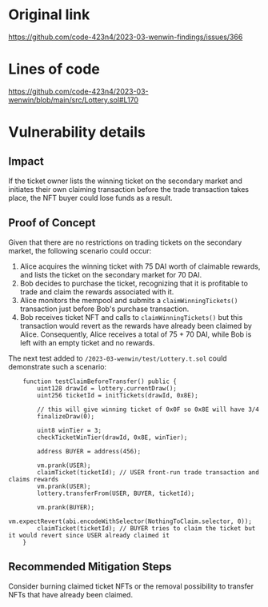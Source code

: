 # Original link
https://github.com/code-423n4/2023-03-wenwin-findings/issues/366
# Lines of code

https://github.com/code-423n4/2023-03-wenwin/blob/main/src/Lottery.sol#L170


# Vulnerability details

## Impact
If the ticket owner lists the winning ticket on the secondary market and initiates their own claiming transaction before the trade transaction takes place, the NFT buyer could lose funds as a result.

## Proof of Concept
Given that there are no restrictions on trading tickets on the secondary market, the following scenario could occur:

1) Alice acquires the winning ticket with 75 DAI worth of claimable rewards, and lists the ticket on the secondary market for 70 DAI.
2) Bob decides to purchase the ticket, recognizing that it is profitable to trade and claim the rewards associated with it.
3) Alice monitors the mempool and submits a `claimWinningTickets()` transaction just before Bob's purchase transaction.
4) Bob receives ticket NFT and calls to `claimWinningTickets()` but this transaction would revert as the rewards have already been claimed by Alice. Consequently, Alice receives a total of 75 + 70 DAI, while Bob is left with an empty ticket and no rewards.

The next test added to `/2023-03-wenwin/test/Lottery.t.sol` could demonstrate such a scenario:

```solidity
    function testClaimBeforeTransfer() public {
        uint128 drawId = lottery.currentDraw();
        uint256 ticketId = initTickets(drawId, 0x8E);

        // this will give winning ticket of 0x0F so 0x8E will have 3/4
        finalizeDraw(0);

        uint8 winTier = 3;
        checkTicketWinTier(drawId, 0x8E, winTier);
        
        address BUYER = address(456);

        vm.prank(USER);
        claimTicket(ticketId); // USER front-run trade transaction and claims rewards 
        vm.prank(USER);
        lottery.transferFrom(USER, BUYER, ticketId);
  
        vm.prank(BUYER);
        vm.expectRevert(abi.encodeWithSelector(NothingToClaim.selector, 0));
        claimTicket(ticketId); // BUYER tries to claim the ticket but it would revert since USER already claimed it
    }
```

## Recommended Mitigation Steps
Consider burning claimed ticket NFTs or the removal possibility to transfer NFTs that have already been claimed.